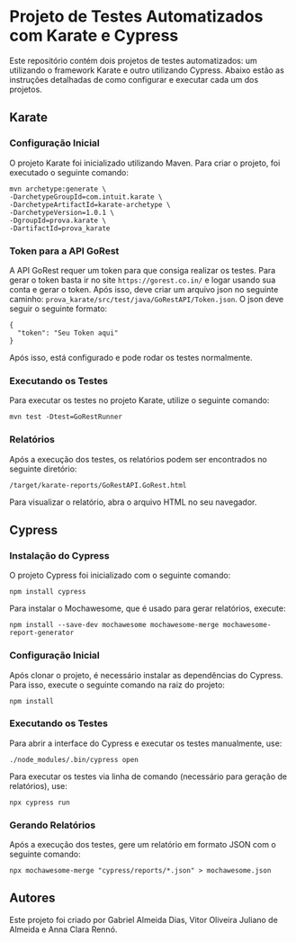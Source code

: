 # Projeto de Testes Automatizados com Karate e Cypress

Este repositório contém dois projetos de testes automatizados: um utilizando o framework Karate e outro utilizando Cypress. Abaixo estão as instruções detalhadas de como configurar e executar cada um dos projetos.

## Karate

### Configuração Inicial

O projeto Karate foi inicializado utilizando Maven. Para criar o projeto, foi executado o seguinte comando:

```
mvn archetype:generate \
-DarchetypeGroupId=com.intuit.karate \
-DarchetypeArtifactId=karate-archetype \
-DarchetypeVersion=1.0.1 \
-DgroupId=prova.karate \
-DartifactId=prova_karate
```

### Token para a API GoRest
A API GoRest requer um token para que consiga realizar os testes. Para gerar o token basta ir no site `https://gorest.co.in/` e logar usando sua conta e gerar o token. Após isso, deve criar um arquivo json no seguinte caminho: `prova_karate/src/test/java/GoRestAPI/Token.json`. O json deve seguir o seguinte formato:
```
{
  "token": "Seu Token aqui"
}
```

Após isso, está configurado e pode rodar os testes normalmente.

### Executando os Testes
Para executar os testes no projeto Karate, utilize o seguinte comando:

```
mvn test -Dtest=GoRestRunner
```

### Relatórios

Após a execução dos testes, os relatórios podem ser encontrados no seguinte diretório:

```
/target/karate-reports/GoRestAPI.GoRest.html
```

Para visualizar o relatório, abra o arquivo HTML no seu navegador.

## Cypress

### Instalação do Cypress
O projeto Cypress foi inicializado com o seguinte comando:

```
npm install cypress
```

Para instalar o Mochawesome, que é usado para gerar relatórios, execute:

```
npm install --save-dev mochawesome mochawesome-merge mochawesome-report-generator
```

### Configuração Inicial
Após clonar o projeto, é necessário instalar as dependências do Cypress. Para isso, execute o seguinte comando na raiz do projeto:

```
npm install
```

### Executando os Testes
Para abrir a interface do Cypress e executar os testes manualmente, use:

```
./node_modules/.bin/cypress open
```

Para executar os testes via linha de comando (necessário para geração de relatórios), use:

```
npx cypress run
```

### Gerando Relatórios
Após a execução dos testes, gere um relatório em formato JSON com o seguinte comando:

```
npx mochawesome-merge "cypress/reports/*.json" > mochawesome.json
```

## Autores
Este projeto foi criado por Gabriel Almeida Dias, Vitor Oliveira Juliano de Almeida e Anna Clara Rennó.
